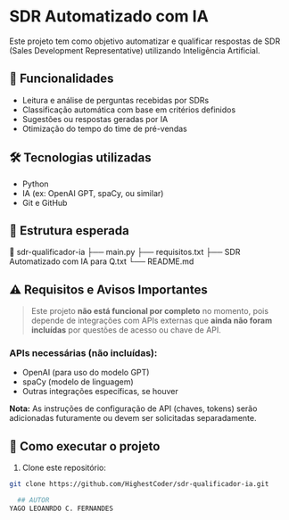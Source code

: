 # SDR Automatizado com IA

Este projeto tem como objetivo automatizar e qualificar respostas de SDR (Sales Development Representative) utilizando Inteligência Artificial.

## 🚀 Funcionalidades

- Leitura e análise de perguntas recebidas por SDRs
- Classificação automática com base em critérios definidos
- Sugestões ou respostas geradas por IA
- Otimização do tempo do time de pré-vendas

## 🛠 Tecnologias utilizadas

- Python
- IA (ex: OpenAI GPT, spaCy, ou similar)
- Git e GitHub

## 📂 Estrutura esperada

📁 sdr-qualificador-ia
├── main.py
├── requisitos.txt
├── SDR Automatizado com IA para Q.txt
└── README.md

## ⚠️ Requisitos e Avisos Importantes

> Este projeto **não está funcional por completo** no momento, pois depende de integrações com APIs externas que **ainda não foram incluídas** por questões de acesso ou chave de API.

### APIs necessárias (não incluídas):
- OpenAI (para uso do modelo GPT)
- spaCy (modelo de linguagem)
- Outras integrações específicas, se houver

**Nota:** As instruções de configuração de API (chaves, tokens) serão adicionadas futuramente ou devem ser solicitadas separadamente.


## 🧪 Como executar o projeto

1. Clone este repositório:
```bash
git clone https://github.com/HighestCoder/sdr-qualificador-ia.git

  ## AUTOR
YAGO LEOANRDO C. FERNANDES 
